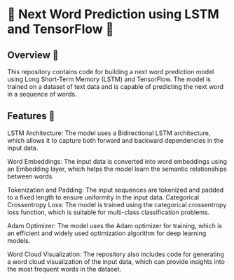 # 🌟 Next Word Prediction using LSTM and TensorFlow 🌟


## Overview 📝
This repository contains code for building a next word prediction model using Long Short-Term Memory (LSTM) and TensorFlow. The model is trained on a dataset of text data and is capable of predicting the next word in a sequence of words.


## Features 🚀
LSTM Architecture: The model uses a Bidirectional LSTM architecture, which allows it to capture both forward and backward dependencies in the input data.

Word Embeddings: The input data is converted into word embeddings using an Embedding layer, which helps the model learn the semantic relationships between words.

Tokenization and Padding: The input sequences are tokenized and padded to a fixed length to ensure uniformity in the input data.
Categorical Crossentropy Loss: The model is trained using the categorical crossentropy loss function, which is suitable for multi-class 
classification problems.

Adam Optimizer: The model uses the Adam optimizer for training, which is an efficient and widely used optimization algorithm for deep learning models.

Word Cloud Visualization: The repository also includes code for generating a word cloud visualization of the input data, which can provide insights into the most frequent words in the dataset.

